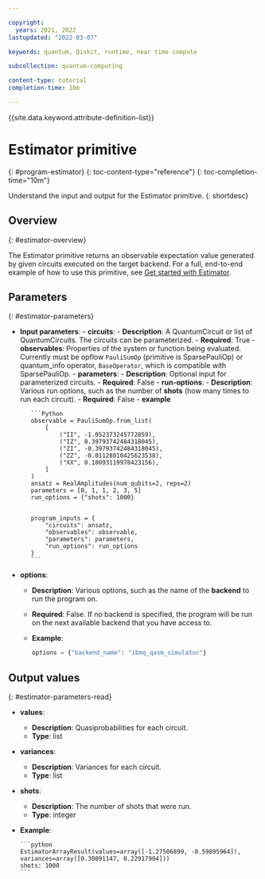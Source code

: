 ```yaml
---

copyright:
  years: 2021, 2022
lastupdated: "2022-03-07"

keywords: quantum, Qiskit, runtime, near time compute

subcollection: quantum-computing

content-type: tutorial
completion-time: 10m

---
```


{{site.data.keyword.attribute-definition-list\}\}


# Estimator primitive
{: #program-estimator}
{: toc-content-type="reference"}
{: toc-completion-time="10m"}

Understand the input and output for the Estimator primitive.
{: shortdesc}

## Overview
{: #estimator-overview}

The Estimator primitive returns an observable expectation value generated by given circuits executed on the target backend.  For a full, end-to-end example of how to use this primitive, see [Get started with Estimator](/docs/quantum-computing?topic=quantum-computing-example-estimator).

## Parameters
{: #estimator-parameters}

- **Input parameters**:
      - **circuits**:
         - **Description**: A QuantumCircuit or list of QuantumCircuits. The circuits can be parameterized.
         - **Required**: True
      - **observables**: Properties of the system or function being evaluated.  Currently must be opflow `PauliSumOp` (primitive is SparsePauliOp) or quantum_info operator, `BaseOperator`, which is compatible with SparsePauliOp.
      - **parameters**:
         - **Description**: Optional input for parameterized circuits.
         - **Required**: False
      - **run-options**:
         - **Description**: Various run options, such as the number of **shots** (how many times to run each circuit).
         - **Required**: False
      - **example**

         ```Python
         observable = PauliSumOp.from_list(
             [
                 ("II", -1.052373245772859),
                 ("IZ", 0.39793742484318045),
                 ("ZI", -0.39793742484318045),
                 ("ZZ", -0.01128010425623538),
                 ("XX", 0.18093119978423156),
             ]
         )
         ansatz = RealAmplitudes(num_qubits=2, reps=2)
         parameters = [0, 1, 1, 2, 3, 5]
         run_options = {"shots": 1000}


         program_inputs = {
             "circuits": ansatz,
             "observables": observable,
             "parameters": parameters,
             "run_options": run_options
         }
         ```

- **options**:
   - **Description**: Various options, such as the name of the **backend** to run the program on.
   - **Required**: False.  If no backend is specified, the program will be run on the next available backend that you have access to.
   - **Example**:

      ```Python
      options = {"backend_name": "ibmq_qasm_simulator"}
      ```


## Output values
{: #estimator-parameters-read}

- **values**:  
   - **Description**: Quasiprobabilities for each circuit.
   - **Type**: list
- **variances**:  
   - **Description**: Variances for each circuit.
   - **Type**: list
- **shots**:  
   - **Description**: The number of shots that were run.
   - **Type**: integer
- **Example**:

      ```python
      EstimatorArrayResult(values=array([-1.27506899, -0.59895964]), variances=array([0.30091147, 0.22917904]))
      shots: 1000
      ```
